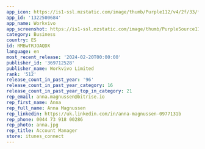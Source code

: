 ```yaml
---
app_icon: https://is1-ssl.mzstatic.com/image/thumb/Purple112/v4/2f/33/fa/2f33fac7-b14a-da17-fad7-54200855114d/AppIcon-0-0-1x_U007emarketing-0-10-0-85-220.png/1024x1024bb.png
app_id: '1322500684'
app_name: Workvivo
app_screenshot: https://is1-ssl.mzstatic.com/image/thumb/PurpleSource116/v4/1b/09/ce/1b09ce34-7e86-9761-40f8-abfc7a75197a/7f2fad7c-6dbd-42f2-a536-2a0d08ba3991_iPhone_1.png/1284x2778bb.png
category: Business
country: ES
id: RMBwTRJOAQDX
language: en
most_recent_release: '2024-02-20T00:00:00'
publisher_id: '369712528'
publisher_name: Workvivo Limited
rank: '512'
release_count_in_past_year: '96'
release_count_in_past_year_category: 16
release_count_in_past_year_top_in_category: 21
rep_email: anna.magnussen@bitrise.io
rep_first_name: Anna
rep_full_name: Anna Magnussen
rep_linkedin: https://uk.linkedin.com/in/anna-magnussen-0977131b
rep_phone: 0044 73 918 00286
rep_photo: anna.jpg
rep_title: Account Manager
store: itunes_connect
---
```

